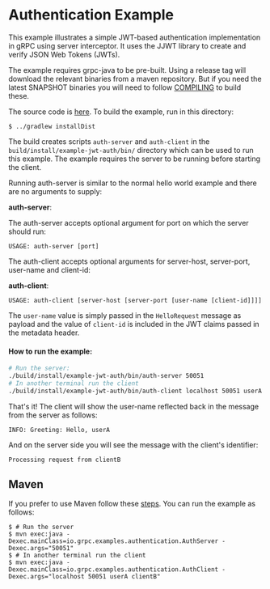 Authentication Example
==============================================

This example illustrates a simple JWT-based authentication implementation in gRPC using
 server interceptor. It uses the JJWT library to create and verify JSON Web Tokens (JWTs).

The example requires grpc-java to be pre-built. Using a release tag will download the relevant binaries
from a maven repository. But if you need the latest SNAPSHOT binaries you will need to follow
[COMPILING](../../COMPILING.md) to build these.

The source code is [here](src/main/java/io/grpc/examples/jwtauth). 
To build the example, run in this directory:
```
$ ../gradlew installDist
```
The build creates scripts `auth-server` and `auth-client` in the `build/install/example-jwt-auth/bin/` directory 
which can be used to run this example. The example requires the server to be running before starting the
client.

Running auth-server is similar to the normal hello world example and there are no arguments to supply:

**auth-server**:

The auth-server accepts optional argument for port on which the server should run:

```text
USAGE: auth-server [port]
```

The auth-client accepts optional arguments for server-host, server-port, user-name and client-id:

**auth-client**:

```text
USAGE: auth-client [server-host [server-port [user-name [client-id]]]]
```

The `user-name` value is simply passed in the `HelloRequest` message as payload and the value of
`client-id` is included in the JWT claims passed in the metadata header.


#### How to run the example:

```bash
# Run the server:
./build/install/example-jwt-auth/bin/auth-server 50051
# In another terminal run the client
./build/install/example-jwt-auth/bin/auth-client localhost 50051 userA clientB
```

That's it! The client will show the user-name reflected back in the message from the server as follows:
```
INFO: Greeting: Hello, userA
```

And on the server side you will see the message with the client's identifier:
```
Processing request from clientB
```

## Maven

If you prefer to use Maven follow these [steps](../README.md#maven). You can run the example as follows:

```
$ # Run the server
$ mvn exec:java -Dexec.mainClass=io.grpc.examples.authentication.AuthServer -Dexec.args="50051"
$ # In another terminal run the client
$ mvn exec:java -Dexec.mainClass=io.grpc.examples.authentication.AuthClient -Dexec.args="localhost 50051 userA clientB"
```
